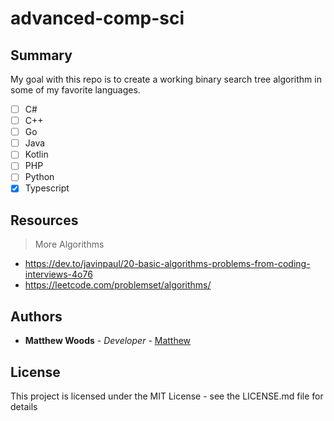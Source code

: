 # advanced-comp-sci

## Summary

My goal with this repo is to create a working binary search tree algorithm in some of my favorite languages.

-   [ ] C#
-   [ ] C++
-   [ ] Go
-   [ ] Java
-   [ ] Kotlin
-   [ ] PHP
-   [ ] Python
-   [x] Typescript

## Resources

> More Algorithms

-   <https://dev.to/javinpaul/20-basic-algorithms-problems-from-coding-interviews-4o76>
-   <https://leetcode.com/problemset/algorithms/>

## Authors

-   **Matthew Woods** - _Developer_ - [Matthew](https://github.com/mxttwoods)

## License

This project is licensed under the MIT License - see the LICENSE.md file for details
